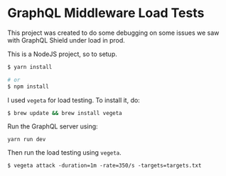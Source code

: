 # GraphQL Middleware Load Tests

This project was created to do some debugging on some issues we saw with GraphQL Shield under load in prod.

This is a NodeJS project, so to setup.

```bash
$ yarn install

# or
$ npm install
```

I used `vegeta` for load testing. To install it, do:

```bash
$ brew update && brew install vegeta
```

Run the GraphQL server using:

```
yarn run dev
```

Then run the load testing using `vegeta`.

```
$ vegeta attack -duration=1m -rate=350/s -targets=targets.txt
```
